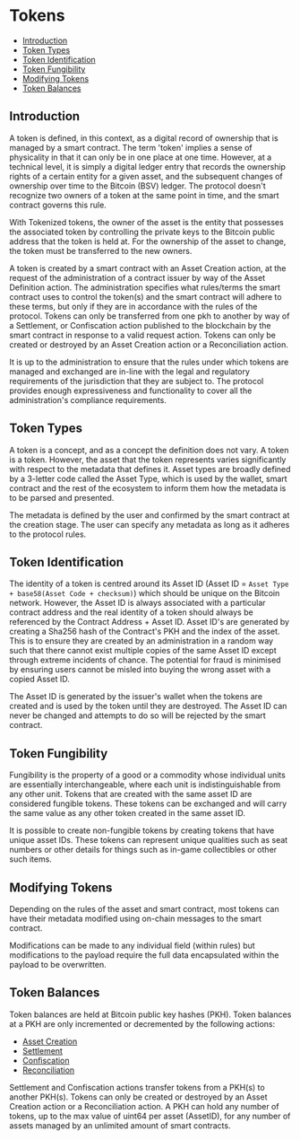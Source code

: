 # Tokens

- [Introduction](#introduction)
- [Token Types](#token-types)
- [Token Identification](#token-identification)
- [Token Fungibility](#token-fungibility)
- [Modifying Tokens](#modifying-tokens)
- [Token Balances](#token-balances)

<a name="introduction"></a>
## Introduction

A token is defined, in this context, as a digital record of ownership that is managed by a smart contract. The term 'token' implies a sense of physicality in that it can only be in one place at one time. However, at a technical level, it is simply a digital ledger entry that records the ownership rights of a certain entity for a given asset, and the subsequent changes of ownership over time to the Bitcoin (BSV) ledger. The protocol doesn't recognize two owners of a token at the same point in time, and the smart contract governs this rule. 

With Tokenized tokens, the owner of the asset is the entity that possesses the associated token by controlling the private keys to the Bitcoin public address that the token is held at. For the ownership of the asset to change, the token must be transferred to the new owners. 

A token is created by a smart contract with an Asset Creation action, at the request of the administration of a contract issuer by way of the Asset Definition action. The administration specifies what rules/terms the smart contract uses to control the token(s) and the smart contract will adhere to these terms, but only if they are in accordance with the rules of the protocol. Tokens can only be transferred from one pkh to another by way of a Settlement, or Confiscation action published to the blockchain by the smart contract in response to a valid request action.  Tokens can only be created or destroyed by an Asset Creation action or a Reconciliation action.

It is up to the administration to ensure that the rules under which tokens are managed and exchanged are in-line with the legal and regulatory requirements of the jurisdiction that they are subject to. The protocol provides enough expressiveness and functionality to cover all the administration's compliance requirements.

<a name="token-types"></a>
## Token Types

A token is a concept, and as a concept the definition does not vary. A token is a token. However, the asset that the token represents varies significantly with respect to the metadata that defines it. Asset types are broadly defined by a 3-letter code called the Asset Type, which is used by the wallet, smart contract and the rest of the ecosystem to inform them how the metadata is to be parsed and presented.

The metadata is defined by the user and confirmed by the smart contract at the creation stage. The user can specify any metadata as long as it adheres to the protocol rules.

<a name="token-identification"></a>
## Token Identification

The identity of a token is centred around its Asset ID (Asset ID = `Asset Type + base58(Asset Code + checksum)`) which should be unique on the Bitcoin network. However, the Asset ID is always associated with a particular contract address and the real identity of a token should always be referenced by the Contract Address + Asset ID. Asset ID's are generated by creating a Sha256 hash of the Contract's PKH and the index of the asset. This is to ensure they are created by an administration in a random way such that there cannot exist multiple copies of the same Asset ID except through extreme incidents of chance. The potential for fraud is minimised by ensuring users cannot be misled into buying the wrong asset with a copied Asset ID.

The Asset ID is generated by the issuer's wallet when the tokens are created and is used by the token until they are destroyed. The Asset ID can never be changed and attempts to do so will be rejected by the smart contract.

<a name="token-fungibility"></a>
## Token Fungibility

Fungibility is the property of a good or a commodity whose individual units are essentially interchangeable, where each unit is indistinguishable from any other unit. Tokens that are created with the same asset ID are considered fungible tokens. These tokens can be exchanged and will carry the same value as any other token created in the same asset ID.

It is possible to create non-fungible tokens by creating tokens that have unique asset IDs. These tokens can represent unique qualities such as seat numbers or other details for things such as in-game collectibles or other such items.

<a name="modifying-tokens"></a>
## Modifying Tokens

Depending on the rules of the asset and smart contract, most tokens can have their metadata modified using on-chain messages to the smart contract.

Modifications can be made to any individual field (within rules) but modifications to the payload require the full data encapsulated within the payload to be overwritten.

<a name="token-balances"></a>
## Token Balances

Token balances are held at Bitcoin public key hashes (PKH). Token balances at a PKH are only incremented or decremented by the following actions:

- [Asset Creation](../protocol/actions#action-asset-creation)
- [Settlement](../protocol/actions#action-settlement)
- [Confiscation](../protocol/actions#action-confiscation)
- [Reconciliation](../protocol/actions#action-reconciliation)

Settlement and Confiscation actions transfer tokens from a PKH(s) to another PKH(s). Tokens can only be created or destroyed by an Asset Creation action or a Reconciliation action. A PKH can hold any number of tokens, up to the max value of uint64 per asset (AssetID), for any number of assets managed by an unlimited amount of smart contracts.
